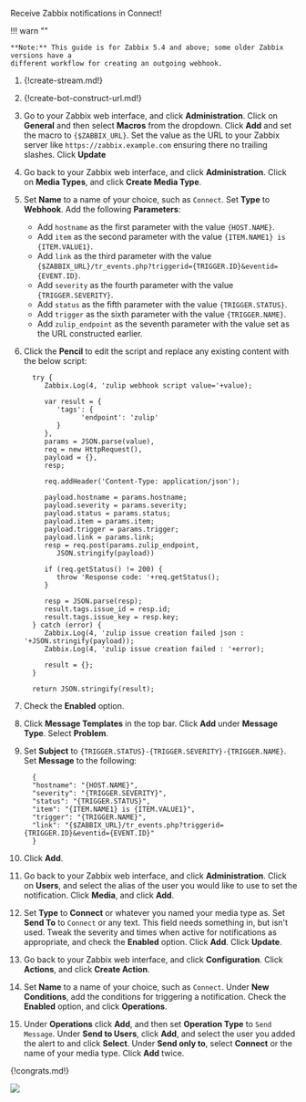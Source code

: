 Receive Zabbix notifications in Connect!

!!! warn ""

    **Note:** This guide is for Zabbix 5.4 and above; some older Zabbix versions have a
    different workflow for creating an outgoing webhook.

1. {!create-stream.md!}

1. {!create-bot-construct-url.md!}

1. Go to your Zabbix web interface, and click **Administration**. Click on
   **General** and then select **Macros** from the dropdown. Click **Add** and set the
   macro to `{$ZABBIX_URL}`. Set the value as the URL to your Zabbix server like
   `https://zabbix.example.com` ensuring there no trailing slashes. Click **Update**

1. Go back to your Zabbix web interface, and click **Administration**. Click on
   **Media Types**, and click **Create Media Type**.

1. Set **Name** to a name of your choice, such as `Connect`. Set **Type** to **Webhook**.
   Add the following **Parameters**:

    * Add `hostname` as the first parameter with the value `{HOST.NAME}`.
    * Add `item` as the second parameter with the value `{ITEM.NAME1} is {ITEM.VALUE1}`.
    * Add `link` as the third parameter with the value `{$ZABBIX_URL}/tr_events.php?triggerid={TRIGGER.ID}&eventid={EVENT.ID}`.
    * Add `severity` as the fourth parameter with the value `{TRIGGER.SEVERITY}`.
    * Add `status` as the fifth parameter with the value `{TRIGGER.STATUS}`.
    * Add `trigger` as the sixth parameter with the value `{TRIGGER.NAME}`.
    * Add `zulip_endpoint` as the seventh parameter with the value set as the URL
      constructed earlier.

1. Click the **Pencil** to edit the script and replace any existing content with the below script:

         try {
            Zabbix.Log(4, 'zulip webhook script value='+value);

            var result = {
               'tags': {
                     'endpoint': 'zulip'
               }
            },
            params = JSON.parse(value),
            req = new HttpRequest(),
            payload = {},
            resp;

            req.addHeader('Content-Type: application/json');

            payload.hostname = params.hostname;
            payload.severity = params.severity;
            payload.status = params.status;
            payload.item = params.item;
            payload.trigger = params.trigger;
            payload.link = params.link;
            resp = req.post(params.zulip_endpoint,
               JSON.stringify(payload))

            if (req.getStatus() != 200) {
               throw 'Response code: '+req.getStatus();
            }

            resp = JSON.parse(resp);
            result.tags.issue_id = resp.id;
            result.tags.issue_key = resp.key;
         } catch (error) {
            Zabbix.Log(4, 'zulip issue creation failed json : '+JSON.stringify(payload));
            Zabbix.Log(4, 'zulip issue creation failed : '+error);

            result = {};
         }

         return JSON.stringify(result);

1. Check the **Enabled** option.

1. Click **Message Templates** in the top bar. Click **Add** under **Message Type**. Select **Problem**.

1. Set **Subject** to `{TRIGGER.STATUS}-{TRIGGER.SEVERITY}-{TRIGGER.NAME}`.
   Set **Message** to the following:

         {
         "hostname": "{HOST.NAME}",
         "severity": "{TRIGGER.SEVERITY}",
         "status": "{TRIGGER.STATUS}",
         "item": "{ITEM.NAME1} is {ITEM.VALUE1}",
         "trigger": "{TRIGGER.NAME}",
         "link": "{$ZABBIX_URL}/tr_events.php?triggerid={TRIGGER.ID}&eventid={EVENT.ID}"
         }

1. Click **Add**.

1. Go back to your Zabbix web interface, and click **Administration**.
   Click on **Users**, and select the alias of the user you would like
   to use to set the notification. Click **Media**, and click **Add**.

1. Set **Type** to **Connect** or whatever you named your media type as.
   Set **Send To** to `Connect` or any text. This field needs something in,
   but isn't used. Tweak the severity and times when active for notifications
   as appropriate, and check the **Enabled** option. Click **Add**.
   Click **Update**.

1. Go back to your Zabbix web interface, and click **Configuration**.
   Click **Actions**, and click **Create Action**.

1. Set **Name** to a name of your choice, such as `Connect`. Under
   **New Conditions**, add the conditions for triggering a notification.
   Check the **Enabled** option, and click **Operations**.

1. Under **Operations** click **Add**, and then set **Operation Type** to
   `Send Message`. Under **Send to Users**, click **Add**, and select the user
   you added the alert to and click **Select**. Under **Send only to**,
   select **Connect** or the name of your media type. Click **Add**  twice.

{!congrats.md!}

![](/static/images/integrations/zabbix/001.png)
